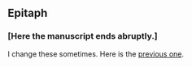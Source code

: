Epitaph
-------


 
 

### [Here the manuscript ends abruptly.]


 
 
 
 
 
 
 
 
 
 
 
 
 

I change these sometimes. Here is the [previous one](epitaphBefore20120106.html).


 
